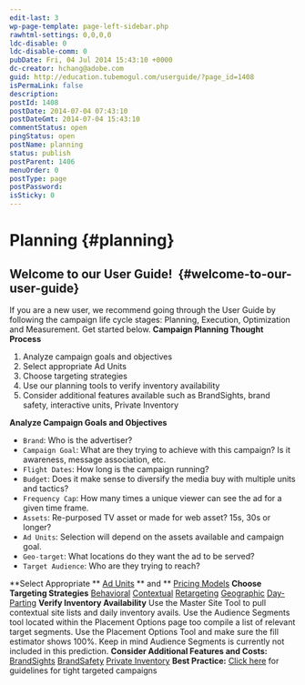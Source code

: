 ```yaml
---
edit-last: 3
wp-page-template: page-left-sidebar.php
rawhtml-settings: 0,0,0,0
ldc-disable: 0
ldc-disable-comm: 0
pubDate: Fri, 04 Jul 2014 15:43:10 +0000
dc-creator: hchang@adobe.com
guid: http://education.tubemogul.com/userguide/?page_id=1408
isPermaLink: false
description: 
postId: 1408
postDate: 2014-07-04 07:43:10
postDateGmt: 2014-07-04 15:43:10
commentStatus: open
pingStatus: open
postName: planning
status: publish
postParent: 1406
menuOrder: 0
postType: page
postPassword: 
isSticky: 0
---
```


# Planning {#planning}

## **Welcome to our User Guide!&nbsp;** {#welcome-to-our-user-guide}

If you are a new user, we recommend going through the User Guide by following the campaign life cycle stages: Planning, Execution, Optimization and Measurement. Get started below. **Campaign Planning Thought Process**

1. Analyze campaign goals and objectives
1. Select appropriate Ad Units
1. Choose targeting strategies
1. Use our planning tools to verify&nbsp;inventory availability
1. Consider&nbsp;additional&nbsp;features available such as BrandSights, brand safety, interactive units, Private Inventory

**Analyze&nbsp;Campaign Goals and Objectives**

* `Brand`: Who is the advertiser?
* `Campaign Goal`: What are they trying to achieve with this campaign? Is it awareness, message association, etc.
* `Flight Dates`: How long is the campaign running?
* `Budget`: Does it make sense to diversify the media buy with multiple units and tactics?
* `Frequency Cap`: How many times a unique viewer can see the ad for a given time frame.
* `Assets`: Re-purposed TV asset or made for web asset? 15s, 30s or longer?
* `Ad Units`: Selection will depend on the assets available and campaign goal.
* `Geo-target`: What locations do they want the ad to be served?
* `Target Audience`: Who are they trying to reach?

**Select Appropriate ** [Ad Units](ad-formats/user-guideplanningad-formats.md) ** and ** [Pricing Models](ad-formats/performance-pricing/user-guideplanningad-formatsperformance-pricing.md) **Choose Targeting Strategies** [Behavioral](targeting/behavioral/user-guideplanningtargetingbehavioral.md) [Contextual](targeting/contextual/user-guideplanningtargetingcontextual.md) [Retargeting](targeting/retargeting/user-guideplanningtargetingretargeting.md) [Geographic](targeting/user-guideplanningtargeting.md) [Day-Parting](targeting/targeting-options/user-guideplanningtargetingtargeting-options.md) **Verify Inventory Availability** Use the Master Site Tool to pull contextual site lists and daily inventory avails. Use the Audience Segments tool located within the Placement Options page too compile a list of relevant target segments. Use the Placement Options Tool and make sure the fill estimator shows 100%. Keep in mind Audience Segments is currently not included in this prediction. **Consider Additional Features and Costs:** [BrandSights](brandsights/user-guideplanningbrandsights.md) [BrandSafety](brand-safety/user-guideplanningbrand-safety.md) [Private Inventory](private-inventory/user-guideplanningprivate-inventory.md) **Best Practice:** [Click here](targeting/user-guideplanningtargeting.md) for guidelines for tight targeted campaigns 